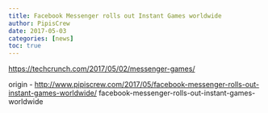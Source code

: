 ```yaml
---
title: Facebook Messenger rolls out Instant Games worldwide
author: PipisCrew
date: 2017-05-03
categories: [news]
toc: true
---
```


https://techcrunch.com/2017/05/02/messenger-games/

origin - http://www.pipiscrew.com/2017/05/facebook-messenger-rolls-out-instant-games-worldwide/ facebook-messenger-rolls-out-instant-games-worldwide